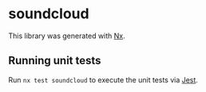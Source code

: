 # soundcloud

This library was generated with [Nx](https://nx.dev).

## Running unit tests

Run `nx test soundcloud` to execute the unit tests via [Jest](https://jestjs.io).
